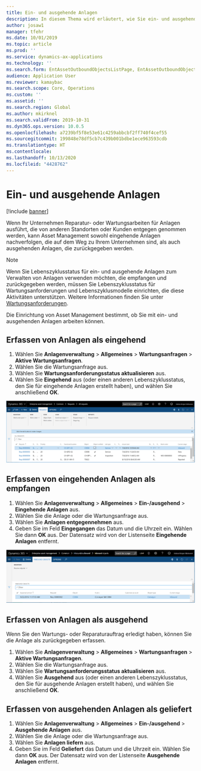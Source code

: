 ```yaml
---
title: Ein- und ausgehende Anlagen
description: In diesem Thema wird erläutert, wie Sie ein- und ausgehende Anlagen in Asset Management erfassen.
author: josaw1
manager: tfehr
ms.date: 10/01/2019
ms.topic: article
ms.prod: ''
ms.service: dynamics-ax-applications
ms.technology: ''
ms.search.form: EntAssetOutboundObjectsListPage, EntAssetOutboundObjectsDeliver, EntAssetInboundObjectsListPage, EntAssetInboundObjectsRecieve
audience: Application User
ms.reviewer: kamaybac
ms.search.scope: Core, Operations
ms.custom: ''
ms.assetid: ''
ms.search.region: Global
ms.author: mkirknel
ms.search.validFrom: 2019-10-31
ms.dyn365.ops.version: 10.0.5
ms.openlocfilehash: a7239bf5f8e53e61c4259abbcbf2ff740f4cef55
ms.sourcegitcommit: 199848e78df5cb7c439b001bdbe1ece963593cdb
ms.translationtype: HT
ms.contentlocale: 
ms.lasthandoff: 10/13/2020
ms.locfileid: "4428762"
---
```

# <a name="inbound-and-outbound-assets"></a>Ein- und ausgehende Anlagen

[!include [banner](../../includes/banner.md)]

 

Wenn Ihr Unternehmen Reparatur- oder Wartungsarbeiten für Anlagen ausführt, die von anderen Standorten oder Kunden entgegen genommen werden, kann Asset Management sowohl eingehende Anlagen nachverfolgen, die auf dem Weg zu Ihrem Unternehmen sind, als auch ausgehenden Anlagen, die zurückgegeben werden.

> [!NOTE]
> Wenn Sie Lebenszyklusstatus für ein- und ausgehende Anlagen zum Verwalten von Anlagen verwenden möchten, die empfangen und zurückgegeben werden, müssen Sie Lebenszyklusstatus für Wartungsanforderungen und Lebenszyklusmodelle einrichten, die diese Aktivitäten unterstützen. Weitere Informationen finden Sie unter [Wartungsanforderungen](../setup-for-maintenance-requests/requests.md).

Die Einrichtung von Asset Management bestimmt, ob Sie mit ein- und ausgehenden Anlagen arbeiten können.

## <a name="register-assets-as-inbound"></a>Erfassen von Anlagen als eingehend

1. Wählen Sie **Anlagenverwaltung** \> **Allgemeines** \> **Wartungsanfragen** \> **Aktive Wartungsanfragen**.
2. Wählen Sie die Wartungsanfrage aus.
3. Wählen Sie **Wartungsanforderungsstatus aktualisieren** aus.
4. Wählen Sie **Eingehend** aus (oder einen anderen Lebenszyklusstatus, den Sie für eingehende Anlagen erstellt haben), und wählen Sie anschließend **OK**.

![Erfassen von Anlagen als eingehend](media/07-manage-maintenance-requests.png)

## <a name="register-inbound-assets-as-received"></a>Erfassen von eingehenden Anlagen als empfangen

1. Wählen Sie **Anlagenverwaltung** \> **Allgemeines** \> **Ein-/ausgehend** \> **Eingehende Anlagen** aus.
2. Wählen Sie die Anlage oder die Wartungsanfrage aus.
3. Wählen Sie **Anlagen entgegennehmen** aus.
4. Geben Sie im Feld **Eingegangen** das Datum und die Uhrzeit ein. Wählen Sie dann **OK** aus. Der Datensatz wird von der Listenseite **Eingehende Anlagen** entfernt.

![Erfassen von eingehenden Anlagen als empfangen](media/08-manage-maintenance-requests.png)

## <a name="register-assets-as-outbound"></a>Erfassen von Anlagen als ausgehend

Wenn Sie den Wartungs- oder Reparaturauftrag erledigt haben, können Sie die Anlage als zurückgegeben erfassen.

1. Wählen Sie **Anlagenverwaltung** \> **Allgemeines** \> **Wartungsanfragen** \> **Aktive Wartungsanfragen**.
2. Wählen Sie die Wartungsanfrage aus.
3. Wählen Sie **Wartungsanforderungsstatus aktualisieren** aus.
4. Wählen Sie **Ausgehend** aus (oder einen anderen Lebenszyklusstatus, den Sie für ausgehende Anlagen erstellt haben), und wählen Sie anschließend **OK**.

## <a name="register-outbound-assets-as-delivered"></a>Erfassen von ausgehenden Anlagen als geliefert

1. Wählen Sie **Anlagenverwaltung** \> **Allgemeines** \> **Ein-/ausgehend** \> **Ausgehende Anlagen** aus.
2. Wählen Sie die Anlage oder die Wartungsanfrage aus.
3. Wählen Sie **Anlagen liefern** aus.
4. Geben Sie im Feld **Geliefert** das Datum und die Uhrzeit ein. Wählen Sie dann **OK** aus. Der Datensatz wird von der Listenseite **Ausgehende Anlagen** entfernt.

